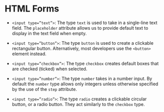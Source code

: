 # HTML Forms

- `<input type=”text”>`: The type `text` is used to take in a single-line text field. The `placeholder` attribute allows us to provide default text to display in the text field when empty.
- `<input type=”button”>`: The type `button` is used to create a clickable rectangular button. Alternatively, most developers use the `<button>` element instead.
- `<input type=”checkbox”>`: The type `checkbox` creates default boxes that are checked (ticked) when selected.

- `<input type=”number”>`: The type `number` takes in a number input. By default the `number` type allows only integers unless otherwise specified by the use of the `step` attribute.
- `<input type=”radio”>`: The type `radio` creates a clickable circular button, or a radio button. They act similarly to the `checkbox` type.